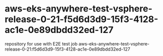 # aws-eks-anywhere-test-vsphere-release-0-21-f5d6d3d9-15f3-4128-ac1e-0e89dbdd32ed-127
repository for use with E2E test job aws-eks-anywhere-test-vsphere-release-0-21:f5d6d3d9-15f3-4128-ac1e-0e89dbdd32ed-127
